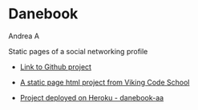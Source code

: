 Danebook
==================

Andrea A

Static pages of a social networking profile


- [Link to Github project](https://github.com/andie5/assignment_danebook_goes_live)

- [A static page html project from Viking Code School](http://vikingcodeschool.com)

- [Project deployed on Heroku - danebook-aa](https://git.heroku.com/danebook-aa.git)